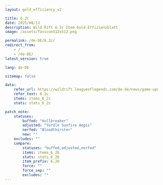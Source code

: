 ```yaml
---
layout: gold_efficiency_v2

title: 6.2c
date: 2025/08/13
description: Wild Rift 6.2c Item Gold-Effizienzblatt
image: /assets/favicon512x512.png

permalink: /de-DE/6.2c/
redirect_from:
    - /
    - /de-DE/
latest_version: true

lang: de-DE

sitemap: false

data:
    refer_url: https://wildrift.leagueoflegends.com/de-de/news/game-updates/wild-rift-patch-notes-6-2c/
    refer_text: 6.2c
    items: items_6_2c
    stats: stats_6_2c

patch_note:
    statuses:
        buffed: "Hullbreaker"
        adjusted: "Yordle Sunfire Aegis"
        nerfed: "Bloodthirster"
        new: ""
    excludes: ""
    compare:
        statuses: "buffed,adjusted,nerfed"
        items: items_6_2b
        stats: stats_6_2b
        item_prefix: 6.2b
        force: ""
        force_sep: ""
        excludes: ""
---
```

